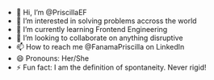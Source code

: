 - 👋 Hi, I’m @PriscillaEF
- 👀 I’m interested in solving problems accross the world
- 🌱 I’m currently learning Frontend Engineering
- 💞️ I’m looking to collaborate on anything disruptive
- 📫 How to reach me @FanamaPriscilla on LinkedIn
- 😄 Pronouns: Her/She
- ⚡ Fun fact: I am the definition of spontaneity. Never rigid!

<!---
PriscillaEF/PriscillaEF is a ✨ special ✨ repository because its `README.md` (this file) appears on your GitHub profile.
You can click the Preview link to take a look at your changes.
--->
